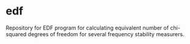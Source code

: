 # edf
Repository for EDF program for calculating equivalent number of chi-squared degrees of freedom for several frequency stability measurers.
